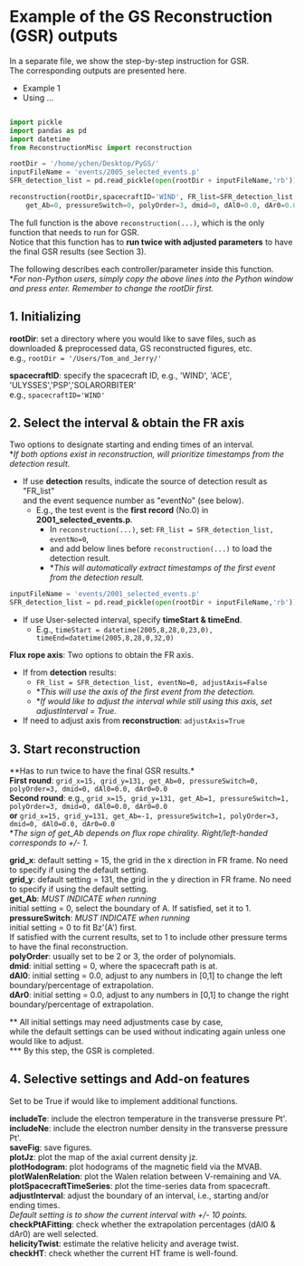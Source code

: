 # Example of the GS Reconstruction (GSR) outputs
In a separate file, we show the step-by-step instruction for GSR.     
The corresponding outputs are presented here.

- Example 1
- Using ...
```python

import pickle
import pandas as pd
import datetime
from ReconstructionMisc import reconstruction

rootDir = '/home/ychen/Desktop/PyGS/'
inputFileName = 'events/2005_selected_events.p'
SFR_detection_list = pd.read_pickle(open(rootDir + inputFileName,'rb'))

reconstruction(rootDir,spacecraftID='WIND', FR_list=SFR_detection_list,eventNo=4, adjustAxis=True, 
    get_Ab=0, pressureSwitch=0, polyOrder=3, dmid=0, dAl0=0.0, dAr0=0.0)
```

The full function is the above <code>reconstruction(...)</code>, which is the only function that needs to run for GSR.    
Notice that this function has to **run twice with adjusted parameters** to have the final GSR results (see Section 3).    

The following describes each controller/parameter inside this function.      
**For non-Python users, simply copy the above lines into the Python window and press enter. Remember to change the rootDir first.*

## 1. Initializing
**rootDir**: set a directory where you would like to save files, such as downloaded & preprocessed data, GS reconstructed figures, etc.    
e.g., ```rootDir = '/Users/Tom_and_Jerry/'```    

**spacecraftID**: specify the spacecraft ID, e.g., 'WIND', 'ACE', 'ULYSSES','PSP','SOLARORBITER'    
e.g., ```spacecraftID='WIND'```

## 2. Select the interval & obtain the FR axis
Two options to designate starting and ending times of an interval.     
**If both options exist in reconstruction, will prioritize timestamps from the detection result.*    

- If use **detection** results, indicate the source of detection result as "FR_list"    
  and the event sequence number as "eventNo" (see below).    
  - E.g., the test event is the **first record** (No.0) in **2001_selected_events.p**.
    - In ```reconstruction(...)```, set: ```FR_list = SFR_detection_list, eventNo=0```,
    - and add below lines before ```reconstruction(...)``` to load the detection result.
    - **This will automatically extract timestamps of the first event from the detection result.* 
```python
inputFileName = 'events/2001_selected_events.p'
SFR_detection_list = pd.read_pickle(open(rootDir + inputFileName,'rb')) 
```

- If use User-selected interval, specify **timeStart & timeEnd**.
  - E.g., ```timeStart = datetime(2005,8,28,0,23,0), timeEnd=datetime(2005,8,28,0,32,0)```    
  

**Flux rope axis**: Two options to obtain the FR axis.    
- If from **detection** results:
  - ```FR_list = SFR_detection_list, eventNo=0, adjustAxis=False```       
  - **This will use the axis of the first event from the detection.*     
  - **If would like to adjust the interval while still using this axis, set adjustInterval = True.*    
- If need to adjust axis from **reconstruction**: ```adjustAxis=True```    

## 3. Start reconstruction
**Has to run twice to have the final GSR results.*<br>
**First round**: ```grid_x=15, grid_y=131, get_Ab=0, pressureSwitch=0, polyOrder=3, dmid=0, dAl0=0.0, dAr0=0.0```   
**Second round**: e.g., ```grid_x=15, grid_y=131, get_Ab=1, pressureSwitch=1, polyOrder=3, dmid=0, dAl0=0.0, dAr0=0.0```    
**or** ```grid_x=15, grid_y=131, get_Ab=-1, pressureSwitch=1, polyOrder=3, dmid=0, dAl0=0.0, dAr0=0.0```    
**The sign of get_Ab depends on flux rope chirality. Right/left-handed corresponds to +/- 1.*    

**grid_x**: default setting = 15, the grid in the x direction in FR frame. No need to specify if using the default setting.   
**grid_y**: default setting = 131, the grid in the y direction in FR frame. No need to specify if using the default setting.    
**get_Ab**: *MUST INDICATE when running*    
initial setting = 0, select the boundary of A. If satisfied, set it to 1.    
**pressureSwitch**: *MUST INDICATE when running*    
initial setting = 0 to fit Bz'(A') first.     
If satisfied with the current results, set to 1 to include other pressure terms to have the final reconstruction.     
**polyOrder**: usually set to be 2 or 3, the order of polynomials.    
**dmid**: initial setting = 0, where the spacecraft path is at.     
**dAl0**: initial setting = 0.0, adjust to any numbers in [0,1] to change the left boundary/percentage of extrapolation.    
**dAr0**: initial setting = 0.0, adjust to any numbers in [0,1] to change the right boundary/percentage of extrapolation.    

** All initial settings may need adjustments case by case,    
while the default settings can be used without indicating again unless one would like to adjust.    
*** By this step, the GSR is completed.    

## 4. Selective settings and Add-on features
Set to be True if would like to implement additional functions.    

**includeTe**: include the electron temperature in the transverse pressure Pt'.    
**includeNe**: include the electron number density in the transverse pressure Pt'.    
**saveFig**: save figures.   
**plotJz**: plot the map of the axial current density jz.    
**plotHodogram**: plot hodograms of the magnetic field via the MVAB.    
**plotWalenRelation**: plot the Walen relation between V-remaining and VA.    
**plotSpacecraftTimeSeries**: plot the time-series data from spacecraft.    
**adjustInterval**: adjust the boundary of an interval, i.e., starting and/or ending times.    
*Default setting is to show the current interval with +/- 10 points.*    
**checkPtAFitting**: check whether the extrapolation percentages (dAl0 & dAr0) are well selected.    
**helicityTwist**: estimate the relative helicity and average twist.     
**checkHT**: check whether the current HT frame is well-found.    
